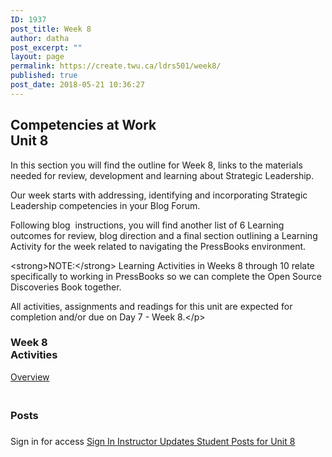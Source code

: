 ```yaml
---
ID: 1937
post_title: Week 8
author: datha
post_excerpt: ""
layout: page
permalink: https://create.twu.ca/ldrs501/week8/
published: true
post_date: 2018-05-21 10:36:27
---
```

<!--themify_builder_static-->

<h2>Competencies at Work<br/>Unit 8</h2>

In this section you will find the outline for Week 8, links to the materials needed for review, development and learning about Strategic Leadership.

Our week starts with addressing, identifying and incorporating Strategic Leadership competencies in your Blog Forum.

Following blog  instructions, you will find another list of 6 Learning outcomes for review, blog direction and a final section outlining a Learning Activity for the week related to navigating the PressBooks environment.

&lt;strong&gt;NOTE:&lt;/strong&gt; Learning Activities in Weeks 8 through 10 relate specifically to working in PressBooks so we can complete the Open Source Discoveries Book together.

All activities, assignments and readings for this unit are expected for completion and/or due on Day 7 - Week 8.&lt;/p&gt;

<h3>Week 8<br/>Activities</h3>

<a href="https://create.twu.ca/ldrs501/unit-8/"> Overview </a>

<h3><br/>Posts</h3>

<h3></h3>

Sign in for access 
 <a href="https://create.twu.ca/wp-admin"> Sign In </a> 
 <a href="https://create.twu.ca/ldrs501/category/u8-updates"> Instructor Updates </a> <a href="https://create.twu.ca/ldrs501/category/unit-8"> Student Posts for Unit 8 </a><!--/themify_builder_static-->